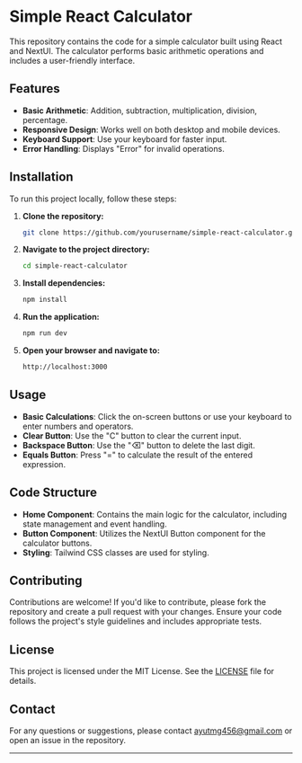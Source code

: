 # Simple React Calculator

This repository contains the code for a simple calculator built using React and NextUI. The calculator performs basic arithmetic operations and includes a user-friendly interface.

## Features

- **Basic Arithmetic**: Addition, subtraction, multiplication, division, percentage.
- **Responsive Design**: Works well on both desktop and mobile devices.
- **Keyboard Support**: Use your keyboard for faster input.
- **Error Handling**: Displays "Error" for invalid operations.

## Installation

To run this project locally, follow these steps:

1. **Clone the repository:**
   ```bash
   git clone https://github.com/yourusername/simple-react-calculator.git
   ```

2. **Navigate to the project directory:**
   ```bash
   cd simple-react-calculator
   ```

3. **Install dependencies:**
   ```bash
   npm install
   ```

4. **Run the application:**
   ```bash
   npm run dev
   ```

5. **Open your browser and navigate to:**
   ```bash
   http://localhost:3000
   ```

## Usage

- **Basic Calculations**: Click the on-screen buttons or use your keyboard to enter numbers and operators.
- **Clear Button**: Use the "C" button to clear the current input.
- **Backspace Button**: Use the "⌫" button to delete the last digit.
- **Equals Button**: Press "=" to calculate the result of the entered expression.

## Code Structure

- **Home Component**: Contains the main logic for the calculator, including state management and event handling.
- **Button Component**: Utilizes the NextUI Button component for the calculator buttons.
- **Styling**: Tailwind CSS classes are used for styling.

## Contributing

Contributions are welcome! If you'd like to contribute, please fork the repository and create a pull request with your changes. Ensure your code follows the project's style guidelines and includes appropriate tests.

## License

This project is licensed under the MIT License. See the [LICENSE](LICENSE) file for details.

## Contact

For any questions or suggestions, please contact ayutmg456@gmail.com or open an issue in the repository.

---
